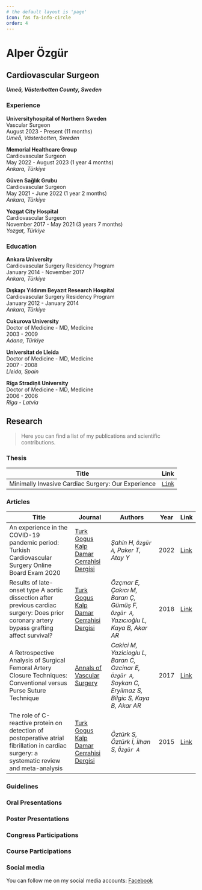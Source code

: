 ```yaml
---
# the default layout is 'page'
icon: fas fa-info-circle
order: 4
---
```

# Alper Özgür

## Cardiovascular Surgeon

***Umeå, Västerbotten County, Sweden***

### Experience

**Universityhospital of Northern Sweden**  
Vascular Surgeon  
August 2023 - Present (11 months)  
*Umeå, Västerbotten, Sweden*  

**Memorial Healthcare Group**  
Cardiovascular Surgeon  
May 2022 - August 2023 (1 year 4 months)  
*Ankara, Türkiye*  

**Güven Sağlık Grubu**  
Cardiovascular Surgeon  
May 2021 - June 2022 (1 year 2 months)  
*Ankara, Türkiye*

**Yozgat City Hospital**  
Cardiovascular Surgeon  
November 2017 - May 2021 (3 years 7 months)  
*Yozgat, Türkiye*  

### Education

**Ankara University**  
Cardiovascular Surgery Residency Program  
January 2014 - November 2017  
*Ankara, Türkiye*

**Dışkapı Yıldırım Beyazıt Research Hospital**  
Cardiovascular Surgery Residency Program  
January 2012 - January 2014  
*Ankara, Türkiye*

**Cukurova University**  
Doctor of Medicine - MD, Medicine  
2003 - 2009  
*Adana, Türkiye*

**Universitat de Lleida**  
Doctor of Medicine - MD, Medicine  
2007 - 2008  
*Lleida, Spain*

**Rīga Stradiņš University**  
Doctor of Medicine - MD, Medicine  
2006 - 2006  
*Riga - Latvia*


## Research

>Here you can find a list of my publications and scientific contributions.

### Thesis

| Title | Link |
| ----- | ---- |
| Minimally Invasive Cardiac Surgery: Our Experience| [`Link`](https://tez.yok.gov.tr/UlusalTezMerkezi/TezGoster?key=q3-d9QtLoVA2OMExHSkJpTw0GH3OQwPvLGMBkaSqcCw3DudRdcG48yX0vbdOlvEN)|

### Articles

| Title | Journal | Authors | Year | Link |
| ----- | ------- | ------- | ---- | ---- |
| An experience in the COVID-19 pandemic period: Turkish Cardiovascular Surgery Online Board Exam 2020 | [Turk Gogus Kalp Damar Cerrahisi Dergisi](https://tgkdc.dergisi.org) | *Şahin H, `Özgür A`, Paker T, Atay Y* | 2022| [Link](https://tgkdc.dergisi.org/uploads/pdf/pdf_TGKDC_3554.pdf)|
| Results of late-onset type A aortic dissection after previous cardiac surgery: Does prior coronary artery bypass grafting affect survival? | [Turk Gogus Kalp Damar Cerrahisi Dergisi](https://tgkdc.dergisi.org) | *Özçınar E, Çakıcı M, Baran Ç, Gümüş F, `Özgür A`, Yazıcıoğlu L, Kaya B, Akar AR* | 2018| [Link](https://tgkdc.dergisi.org/uploads/pdf/pdf_TGKDC_2625.pdf)|
| A Retrospective Analysis of Surgical Femoral Artery Closure Techniques: Conventional versus Purse Suture Technique | [Annals of Vascular Surgery](https://www.annalsofvascularsurgery.com) | *Cakici M, Yazicioglu L, Baran C, Ozcinar E, `Özgür A`, Soykan C, Eryilmaz S, Bilgic S, Kaya B, Akar AR*  | 2017 |[Link](https://www.annalsofvascularsurgery.com/action/showPdf?pii=S0890-5096%2816%2930775-0)|
| The role of C-reactive protein on detection of postoperative atrial fibrillation in cardiac surgery: a systematic review and meta-analysis | [Turk Gogus Kalp Damar Cerrahisi Dergisi](https://tgkdc.dergisi.org) | *Öztürk S, Öztürk İ, İlhan S, `Özgür A`* | 2015 | [Link](https://tgkdc.dergisi.org/uploads/pdf/pdf_TGKDC_2179.pdf)|


### Guidelines  

### Oral Presentations

### Poster Presentations

### Congress Participations

### Course Participations

### Social media

You can follow me on my social media accounts: 
[Facebook](http://www.facebook.com)

